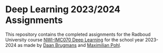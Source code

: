 # Deep Learning 2023/2024 Assignments
This repository contains the completed assignments for the Radboud University course [NWI-IMC070 Deep Learning](https://www.ru.nl/courseguides/science/vm/osirislinks/imc/nwi-imc070/) for the school year 2023-2024 as made by [Daan Brugmans](https://github.com/daanbrugmans) and [Maximilian Pohl](https://github.com/pohlm01).
